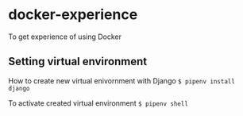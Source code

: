 # docker-experience
To get experience of using Docker

## Setting virtual environment
How to create new virtual enivornment with Django
`$ pipenv install django`

To activate created virtual environment
`$ pipenv shell`
